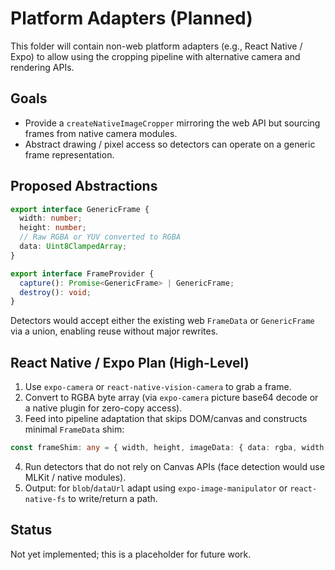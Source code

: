 # Platform Adapters (Planned)

This folder will contain non-web platform adapters (e.g., React Native / Expo) to allow using the cropping pipeline with alternative camera and rendering APIs.

## Goals
- Provide a `createNativeImageCropper` mirroring the web API but sourcing frames from native camera modules.
- Abstract drawing / pixel access so detectors can operate on a generic frame representation.

## Proposed Abstractions
```ts
export interface GenericFrame {
  width: number;
  height: number;
  // Raw RGBA or YUV converted to RGBA
  data: Uint8ClampedArray;
}

export interface FrameProvider {
  capture(): Promise<GenericFrame> | GenericFrame;
  destroy(): void;
}
```

Detectors would accept either the existing web `FrameData` or `GenericFrame` via a union, enabling reuse without major rewrites.

## React Native / Expo Plan (High-Level)
1. Use `expo-camera` or `react-native-vision-camera` to grab a frame.
2. Convert to RGBA byte array (via `expo-camera` picture base64 decode or a native plugin for zero-copy access).
3. Feed into pipeline adaptation that skips DOM/canvas and constructs minimal `FrameData` shim:
```ts
const frameShim: any = { width, height, imageData: { data: rgba, width, height } };
```
4. Run detectors that do not rely on Canvas APIs (face detection would use MLKit / native modules).
5. Output: for `blob`/`dataUrl` adapt using `expo-image-manipulator` or `react-native-fs` to write/return a path.

## Status
Not yet implemented; this is a placeholder for future work.
